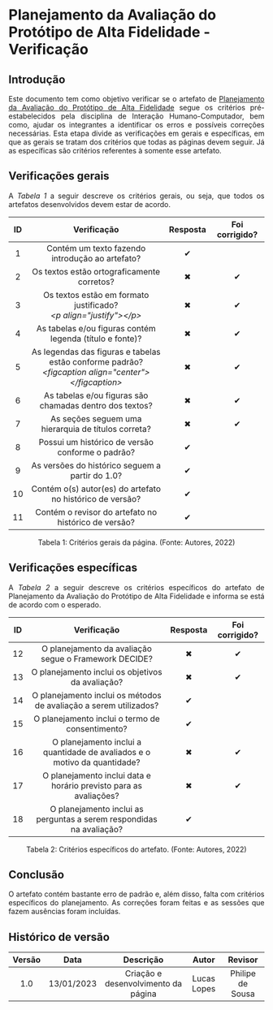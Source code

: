 # Planejamento da Avaliação do Protótipo de Alta Fidelidade - Verificação

## Introdução
<p align="justify">Este documento tem como objetivo verificar se o artefato de <a href="" target="_blank">Planejamento da Avaliação do Protótipo de Alta Fidelidade</a> segue os critérios pré-estabelecidos pela disciplina de Interação Humano-Computador, bem como, ajudar os integrantes a identificar os erros e possíveis correções necessárias. Esta etapa divide as verificações em gerais e específicas, em que as gerais se tratam dos critérios que todas as páginas devem seguir. Já as específicas são critérios referentes à somente esse artefato.</p>

## Verificações gerais
<p align="justify">A <i>Tabela 1</i> a seguir descreve os critérios gerais, ou seja, que todos os artefatos desenvolvidos devem estar de acordo.</p>

| ID | Verificação | Resposta | Foi corrigido? |
| :--: | :-------: | :------: | :------------: |
| 1 | Contém um texto fazendo introdução ao artefato? | ✔ |  |
| 2 | Os textos estão ortograficamente corretos? | ✖ | ✔ |
| 3 | Os textos estão em formato justificado?<br><i>&lt;p align="justify"&gt;&lt;/p&gt;</i> | ✖ | ✔ |
| 4 | As tabelas e/ou figuras contém legenda (título e fonte)? | ✖ | ✔ |
| 5 | As legendas das figuras e tabelas estão conforme padrão?<br><i>&lt;figcaption align="center"&gt;&lt;/figcaption&gt;</i> | ✖ | ✔ |
| 6 | As tabelas e/ou figuras são chamadas dentro dos textos? | ✖ | ✔ |
| 7 | As seções seguem uma hierarquia de títulos correta? | ✖ | ✔ |
| 8 | Possui um histórico de versão conforme o padrão? | ✔ |  |
| 9 | As versões do histórico seguem a partir do 1.0? | ✔ |  |
| 10 | Contém o(s) autor(es) do artefato no histórico de versão? | ✔ |  |
| 11 | Contém o revisor do artefato no histórico de versão? | ✔ |  |

<figcaption align="center">Tabela 1: Critérios gerais da página. (Fonte: Autores, 2022)</figcaption>

## Verificações específicas
<p align="justify">A <i>Tabela 2</i> a seguir descreve os critérios específicos do artefato de Planejamento da Avaliação do Protótipo de Alta Fidelidade e informa se está de acordo com o esperado.</p>

| ID | Verificação | Resposta | Foi corrigido? |
| :--: | :-------: | :------: | :------------: |
| 12 | O planejamento da avaliação segue o Framework DECIDE? | ✖ | ✔ |
| 13 | O planejamento inclui os objetivos da avaliação?  | ✖ | ✔ |
| 14 | O planejamento inclui os métodos de avaliação a serem utilizados?  | ✔ |  |
| 15 | O planejamento inclui o termo de consentimento?  | ✔ |  |
| 16 | O planejamento inclui a quantidade de avaliados e o motivo da quantidade? | ✖ | ✔ |
| 17 | O planejamento inclui data e horário previsto para as avaliações?  | ✖ | ✔ |
| 18 | O planejamento inclui as perguntas a serem respondidas na avaliação? | ✔ |  |

<figcaption align="center">Tabela 2: Critérios específicos do artefato. (Fonte: Autores, 2022)</figcaption>

## Conclusão
<p align="justify">O artefato contém bastante erro de padrão e, além disso, falta com critérios específicos do planejamento. As correções foram feitas e as sessões que fazem ausências foram incluídas.</p>

## Histórico de versão
| Versão | Data | Descrição | Autor | Revisor |
| :----: | :--: | :-------: | :---: | :-----: |
| 1.0 | 13/01/2023 | Criação e desenvolvimento da página | Lucas Lopes | Philipe de Sousa |